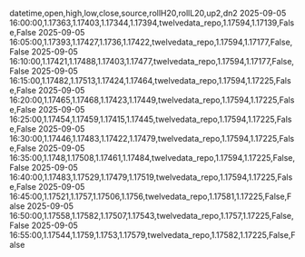 datetime,open,high,low,close,source,rollH20,rollL20,up2,dn2
2025-09-05 16:00:00,1.17363,1.17403,1.17344,1.17394,twelvedata_repo,1.17594,1.17139,False,False
2025-09-05 16:05:00,1.17393,1.17427,1.1736,1.17422,twelvedata_repo,1.17594,1.17177,False,False
2025-09-05 16:10:00,1.17421,1.17488,1.17403,1.17477,twelvedata_repo,1.17594,1.17177,False,False
2025-09-05 16:15:00,1.17482,1.17513,1.17424,1.17464,twelvedata_repo,1.17594,1.17225,False,False
2025-09-05 16:20:00,1.17465,1.17468,1.17423,1.17449,twelvedata_repo,1.17594,1.17225,False,False
2025-09-05 16:25:00,1.17454,1.17459,1.17415,1.17445,twelvedata_repo,1.17594,1.17225,False,False
2025-09-05 16:30:00,1.17446,1.17483,1.17422,1.17479,twelvedata_repo,1.17594,1.17225,False,False
2025-09-05 16:35:00,1.1748,1.17508,1.17461,1.17484,twelvedata_repo,1.17594,1.17225,False,False
2025-09-05 16:40:00,1.17483,1.17529,1.17479,1.17519,twelvedata_repo,1.17594,1.17225,False,False
2025-09-05 16:45:00,1.17521,1.1757,1.17506,1.1756,twelvedata_repo,1.17581,1.17225,False,False
2025-09-05 16:50:00,1.17558,1.17582,1.17507,1.17543,twelvedata_repo,1.1757,1.17225,False,False
2025-09-05 16:55:00,1.17544,1.1759,1.1753,1.17579,twelvedata_repo,1.17582,1.17225,False,False
